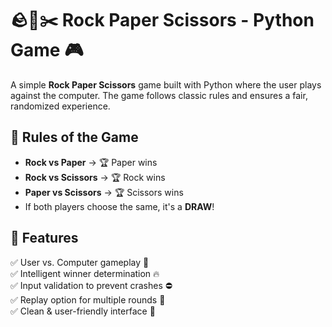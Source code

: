 # 🪨📄✂️ Rock Paper Scissors - Python Game 🎮  

A simple **Rock Paper Scissors** game built with Python where the user plays against the computer. The game follows classic rules and ensures a fair, randomized experience.  

## 📜 Rules of the Game  
- **Rock vs Paper** → 🏆 Paper wins  
- **Rock vs Scissors** → 🏆 Rock wins  
- **Paper vs Scissors** → 🏆 Scissors wins  
- If both players choose the same, it's a **DRAW**!  

## 🚀 Features  
✅ User vs. Computer gameplay 🤖  
✅ Intelligent winner determination 🔥  
✅ Input validation to prevent crashes ⛔  
✅ Replay option for multiple rounds 🔄  
✅ Clean & user-friendly interface 🎨 

